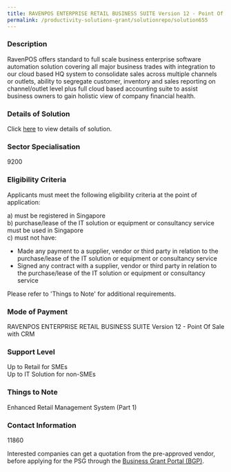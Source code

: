 ```yaml
---
title: RAVENPOS ENTERPRISE RETAIL BUSINESS SUITE Version 12 - Point Of Sale with CRM
permalink: /productivity-solutions-grant/solutionrepo/solution655
---
```


### Description

RavenPOS offers standard to full scale business enterprise software automation solution covering all major business trades with integration to our cloud based HQ system to consolidate sales across multiple channels or outlets, ability to segregate customer, inventory and sales reporting on channel/outlet level plus full cloud based accounting suite to assist business owners to gain holistic view of company financial health.

### Details of Solution

Click <a href='Nspire Group Pte Ltd' target='_blank' rel='noopener'>here</a> to view details of solution.

### Sector Specialisation

 9200 

### Eligibility Criteria

Applicants must meet the following eligibility criteria at the point of application:

a) must be registered in Singapore <br>
b) purchase/lease of the IT solution or equipment or consultancy service must be used in Singapore <br>
c) must not have:
- Made any payment to a supplier, vendor or third party in relation to the purchase/lease of the IT solution or equipment or consultancy service
- Signed any contract with a supplier, vendor or third party in relation to the purchase/lease of the IT solution or equipment or consultancy service

Please refer to 'Things to Note' for additional requirements.

### Mode of Payment
RAVENPOS ENTERPRISE RETAIL BUSINESS SUITE Version 12 - Point Of Sale with CRM

### Support Level
Up to Retail for SMEs <br>
Up to IT Solution for non-SMEs

### Things to Note
Enhanced Retail Management System (Part 1)

### Contact Information
11860

Interested companies can get a quotation from the pre-approved vendor, before applying for the PSG through the <a target='_blank' rel='noopener' href='https://www.businessgrants.gov.sg/'>Business Grant Portal (BGP)</a>.
